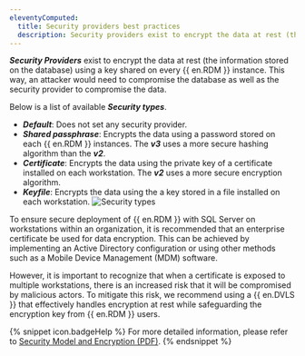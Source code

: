 ```yaml
---
eleventyComputed:
  title: Security providers best practices
  description: Security providers exist to encrypt the data at rest (the information stored on the database) using a key shared on every {{ en.RDM }} instance. This way, an attacker would need to compromise the database as well as the security provider to compromise the data.
---
```

***Security Providers*** exist to encrypt the data at rest (the information stored on the database) using a key shared on every {{ en.RDM }} instance. This way, an attacker would need to compromise the database as well as the security provider to compromise the data.

Below is a list of available ***Security types***.

* ***Default***: Does not set any security provider.
* ***Shared passphrase***: Encrypts the data using a password stored on each {{ en.RDM }} instances. The ***v3*** uses a more secure hashing algorithm than the ***v2***.
* ***Certificate***: Encrypts the data using the private key of a certificate installed on each workstation. The ***v2*** uses a more secure encryption algorithm.
* ***Keyfile***: Encrypts the data using the a key stored in a file installed on each workstation.
![Security types](https://cdnweb.devolutions.net/docs/en/kb/KB2247.png)

To ensure secure deployment of {{ en.RDM }} with SQL Server on workstations within an organization, it is recommended that an enterprise certificate be used for data encryption. This can be achieved by implementing an Active Directory configuration or using other methods such as a Mobile Device Management (MDM) software.

However, it is important to recognize that when a certificate is exposed to multiple workstations, there is an increased risk that it will be compromised by malicious actors. To mitigate this risk, we recommend using a {{ en.DVLS }} that effectively handles encryption at rest while safeguarding the encryption key from {{ en.RDM }} users.

{% snippet icon.badgeHelp %}
For more detailed information, please refer to [Security Model and Encryption (PDF)](https://cdn.devolutions.net/documents/legal/security/security-encryption-en.pdf).
{% endsnippet %}
